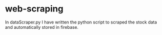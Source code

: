 # web-scraping

In dataScraper.py I have written the python script to scraped the stock data and automatically stored in firebase.
